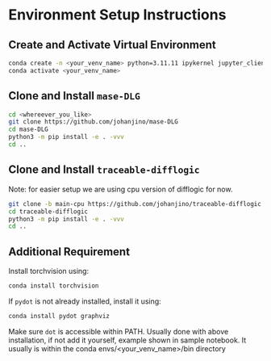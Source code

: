 # Environment Setup Instructions

## Create and Activate Virtual Environment

```sh
conda create -n <your_venv_name> python=3.11.11 ipykernel jupyter_client pytorch
conda activate <your_venv_name>
```

## Clone and Install `mase-DLG`

```sh
cd <whereever_you_like>
git clone https://github.com/johanjino/mase-DLG
cd mase-DLG
python3 -m pip install -e . -vvv
cd ..
```

## Clone and Install `traceable-difflogic`

Note: for easier setup we are using cpu version of difflogic for now.

```sh
git clone -b main-cpu https://github.com/johanjino/traceable-difflogic
cd traceable-difflogic
python3 -m pip install -e . -vvv
cd ..
```

## Additional Requirement

Install torchvision using:
```sh
conda install torchvision
```

If `pydot` is not already installed, install it using:

```sh
conda install pydot graphviz
```

Make sure `dot` is accessible within PATH. Usually done with above installation,
if not add it yourself, example shown in sample notebook. 
It usually is within the conda envs/<your_venv_name>/bin directory
